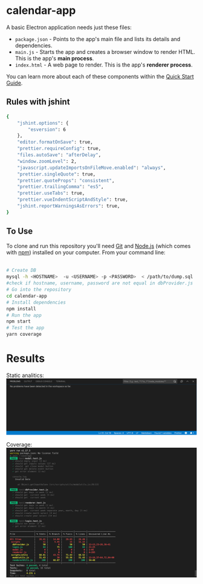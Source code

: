 # calendar-app

A basic Electron application needs just these files:

- `package.json` - Points to the app's main file and lists its details and dependencies.
- `main.js` - Starts the app and creates a browser window to render HTML. This is the app's **main process**.
- `index.html` - A web page to render. This is the app's **renderer process**.

You can learn more about each of these components within the [Quick Start Guide](https://electronjs.org/docs/tutorial/quick-start).

## Rules with jshint
```bash 
{
    "jshint.options": {
        "esversion": 6
    },
    "editor.formatOnSave": true,
    "prettier.requireConfig": true,
    "files.autoSave": "afterDelay",
    "window.zoomLevel": 2,
    "javascript.updateImportsOnFileMove.enabled": "always",
    "prettier.singleQuote": true,
    "prettier.quoteProps": "consistent",
    "prettier.trailingComma": "es5",
    "prettier.useTabs": true,
    "prettier.vueIndentScriptAndStyle": true,
    "jshint.reportWarningsAsErrors": true,
}
```

## To Use

To clone and run this repository you'll need [Git](https://git-scm.com) and [Node.js](https://nodejs.org/en/download/) (which comes with [npm](http://npmjs.com)) installed on your computer. From your command line:

```bash

# Create DB
mysql -h <HOSTNAME>  -u <USERNAME> -p <PASSWORD>  < /path/to/dump.sql
#check if hostname, username, password are not equal in dbProvider.js
# Go into the repository
cd calendar-app
# Install dependencies
npm install
# Run the app
npm start
# Test the app
yarn coverage
```

# Results
Static analitics:
![alt text](static.png)

Coverage:
![alt text](coverage.png)